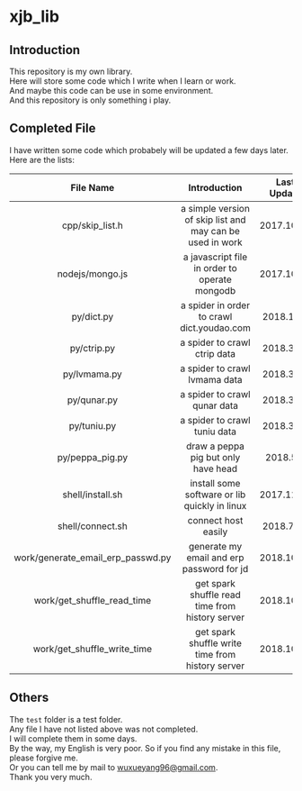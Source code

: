 # xjb_lib

## Introduction
This repository is my own library.</br>
Here will store some code which I write when I learn or work.</br>
And maybe this code can be use in some environment.</br>
And this repository is only something i play.</br>

## Completed File
I have written some code which probabely will be updated a few days later.</br>
Here are the lists:</br>

| File Name | Introduction | Last Update |
| :-------: | :----------: | :---------: |
| cpp/skip_list.h | a simple version of skip list and may can be used in work | 2017.10.26 |
| nodejs/mongo.js | a javascript file in order to operate mongodb | 2017.10.26 |
| py/dict.py | a spider in order to crawl dict.youdao.com | 2018.1.22 |
| py/ctrip.py | a spider to crawl ctrip data | 2018.3.20 |
| py/lvmama.py | a spider to crawl lvmama data | 2018.3.20 |
| py/qunar.py | a spider to crawl qunar data | 2018.3.20 |
| py/tuniu.py | a spider to crawl tuniu data | 2018.3.20 |
| py/peppa_pig.py | draw a peppa pig but only have head | 2018.5.8 |
| shell/install.sh | install some software or lib quickly in linux | 2017.11.25 |
| shell/connect.sh | connect host easily | 2018.7.15 |
| work/generate_email_erp_passwd.py | generate my email and erp password for jd | 2018.10.19 |
| work/get_shuffle_read_time | get spark shuffle read time from history server | 2018.10.19 |
| work/get_shuffle_write_time | get spark shuffle write time from history server | 2018.10.19 |

## Others
The `test` folder is a test folder.</br>
Any file I have not listed above was not completed.</br>
I will complete them in some days.</br>
By the way, my English is very poor. So if you find any mistake in this file, please forgive me.</br>
Or you can tell me by mail to <wuxueyang96@gmail.com>.</br>
Thank you very much.</br>
